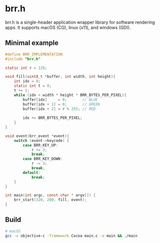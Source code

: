 # brr.h

brr.h is a single-header application wrapper library for software rendering apps. It supports macOS (CG), linux (x11), and windows (GDI). 


## Minimal example

```c
#define BRR_IMPLEMENTATION
#include "brr.h"

static int r = 128;

void fill(uint8_t *buffer, int width, int height){
    int idx = 0;
    static int t = 0;
    t += 1;
    while (idx < width * height * BRR_BYTES_PER_PIXEL){
        buffer[idx]     = 0;       // BLUE
        buffer[idx + 1] = 0;       // GREEN
        buffer[idx + 2] = r % 255; // RED
        
        idx += BRR_BYTES_PER_PIXEL;
    }
}

void event(brr_event *event){
    switch (event->keycode) {
        case BRR_KEY_UP:
            r += 3;
            break;
        case BRR_KEY_DOWN:
            r -= 3;
            break;
        default:
            break;
    }
}

int main(int argc, const char * argv[]) {
    brr_start(320, 200, fill, event);
}

```

## Build 
```bash
# macOS
gcc -x objective-c -framework Cocoa main.c -o main && ./main

```
